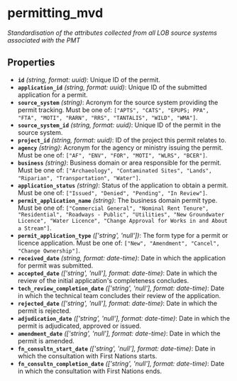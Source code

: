 # permitting_mvd

*Standardisation of the attributes collected from all LOB source systems associated with the PMT*

## Properties

- **`id`** *(string, format: uuid)*: Unique ID of the permit.
- **`application_id`** *(string, format: uuid)*: Unique ID of the submitted application for a permit.
- **`source_system`** *(string)*: Acronym for the source system providing the permit tracking. Must be one of: `["APTS", "CATS", "EPUPS; PPA", "FTA", "MOTI", "RARN", "RRS", "TANTALIS", "WILD", "WMA"]`.
- **`source_system_id`** *(string, format: uuid)*: Unique ID of the permit in the source system.
- **`project_id`** *(string, format: uuid)*: ID of the project this permit relates to.
- **`agency`** *(string)*: Acronym for the agency or ministry issuing the permit. Must be one of: `["AF", "ENV", "FOR", "MOTI", "WLRS", "BCER"]`.
- **`business`** *(string)*: Business domain or area responsible for the permit. Must be one of: `["Archaeology", "Contaminated Sites", "Lands", "Riparian", "Transportation", "Water"]`.
- **`application_status`** *(string)*: Status of the application to obtain a permit. Must be one of: `["Issued", "Denied", "Pending", "In Review"]`.
- **`permit_application_name`** *(string)*: The business domain permit type. Must be one of: `["Commercial General", "Nominal Rent Tenure", "Residential", "Roadways - Public", "Utilities", "New Groundwater Licence", "Water Licence", "Change Approval for Works in and About a Stream"]`.
- **`permit_application_type`** *(['string', 'null'])*: The form type for a permit or licence application. Must be one of: `["New", "Amendment", "Cancel", "Change Ownership"]`.
- **`received_date`** *(string, format: date-time)*: Date in which the application for permit was submitted.
- **`accepted_date`** *(['string', 'null'], format: date-time)*: Date in which the review of the initial application's completeness concludes.
- **`tech_review_completion_date`** *(['string', 'null'], format: date-time)*: Date in which the technical team concludes their review of the application.
- **`rejected_date`** *(['string', 'null'], format: date-time)*: Date in which the permit is rejected.
- **`adjudication_date`** *(['string', 'null'], format: date-time)*: Date in which the permit is adjudicated, approved or issued.
- **`amendment_date`** *(['string', 'null'], format: date-time)*: Date in which the permit is amended.
- **`fn_consultn_start_date`** *(['string', 'null'], format: date-time)*: Date in which the consultation with First Nations starts.
- **`fn_consultn_completion_date`** *(['string', 'null'], format: date-time)*: Date in which the consultation with First Nations ends.
